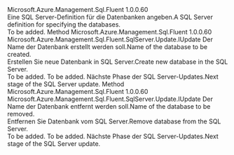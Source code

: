 <Type Name="IWithDatabase" FullName="Microsoft.Azure.Management.Sql.Fluent.SqlServer.Update.IWithDatabase">
  <TypeSignature Language="C#" Value="public interface IWithDatabase" />
  <TypeSignature Language="ILAsm" Value=".class public interface auto ansi abstract IWithDatabase" />
  <TypeSignature Language="DocId" Value="T:Microsoft.Azure.Management.Sql.Fluent.SqlServer.Update.IWithDatabase" />
  <TypeSignature Language="VB.NET" Value="Public Interface IWithDatabase" />
  <TypeSignature Language="F#" Value="type IWithDatabase = interface" />
  <AssemblyInfo>
    <AssemblyName>Microsoft.Azure.Management.Sql.Fluent</AssemblyName>
    <AssemblyVersion>1.0.0.60</AssemblyVersion>
  </AssemblyInfo>
  <Interfaces />
  <Docs>
    <summary>
            <span data-ttu-id="82dd1-101">Eine SQL Server-Definition für die Datenbanken angeben.</span><span class="sxs-lookup"><span data-stu-id="82dd1-101">A SQL Server definition for specifying the databases.</span></span>
            </summary>
    <remarks>To be added.</remarks>
  </Docs>
  <Members>
    <Member MemberName="WithNewDatabase">
      <MemberSignature Language="C#" Value="public Microsoft.Azure.Management.Sql.Fluent.SqlServer.Update.IUpdate WithNewDatabase (string databaseName);" />
      <MemberSignature Language="ILAsm" Value=".method public hidebysig newslot virtual instance class Microsoft.Azure.Management.Sql.Fluent.SqlServer.Update.IUpdate WithNewDatabase(string databaseName) cil managed" />
      <MemberSignature Language="DocId" Value="M:Microsoft.Azure.Management.Sql.Fluent.SqlServer.Update.IWithDatabase.WithNewDatabase(System.String)" />
      <MemberSignature Language="VB.NET" Value="Public Function WithNewDatabase (databaseName As String) As IUpdate" />
      <MemberSignature Language="F#" Value="abstract member WithNewDatabase : string -&gt; Microsoft.Azure.Management.Sql.Fluent.SqlServer.Update.IUpdate" Usage="iWithDatabase.WithNewDatabase databaseName" />
      <MemberType>Method</MemberType>
      <AssemblyInfo>
        <AssemblyName>Microsoft.Azure.Management.Sql.Fluent</AssemblyName>
        <AssemblyVersion>1.0.0.60</AssemblyVersion>
      </AssemblyInfo>
      <ReturnValue>
        <ReturnType>Microsoft.Azure.Management.Sql.Fluent.SqlServer.Update.IUpdate</ReturnType>
      </ReturnValue>
      <Parameters>
        <Parameter Name="databaseName" Type="System.String" />
      </Parameters>
      <Docs>
        <param name="databaseName"><span data-ttu-id="82dd1-102">Der Name der Datenbank erstellt werden soll.</span><span class="sxs-lookup"><span data-stu-id="82dd1-102">Name of the database to be created.</span></span></param>
        <summary>
            <span data-ttu-id="82dd1-103">Erstellen Sie neue Datenbank in SQL Server.</span><span class="sxs-lookup"><span data-stu-id="82dd1-103">Create new database in the SQL Server.</span></span>
            </summary>
        <returns>To be added.</returns>
        <remarks>To be added.</remarks>
        <return><span data-ttu-id="82dd1-104">Nächste Phase der SQL Server-Updates.</span><span class="sxs-lookup"><span data-stu-id="82dd1-104">Next stage of the SQL Server update.</span></span></return>
      </Docs>
    </Member>
    <Member MemberName="WithoutDatabase">
      <MemberSignature Language="C#" Value="public Microsoft.Azure.Management.Sql.Fluent.SqlServer.Update.IUpdate WithoutDatabase (string databaseName);" />
      <MemberSignature Language="ILAsm" Value=".method public hidebysig newslot virtual instance class Microsoft.Azure.Management.Sql.Fluent.SqlServer.Update.IUpdate WithoutDatabase(string databaseName) cil managed" />
      <MemberSignature Language="DocId" Value="M:Microsoft.Azure.Management.Sql.Fluent.SqlServer.Update.IWithDatabase.WithoutDatabase(System.String)" />
      <MemberSignature Language="VB.NET" Value="Public Function WithoutDatabase (databaseName As String) As IUpdate" />
      <MemberSignature Language="F#" Value="abstract member WithoutDatabase : string -&gt; Microsoft.Azure.Management.Sql.Fluent.SqlServer.Update.IUpdate" Usage="iWithDatabase.WithoutDatabase databaseName" />
      <MemberType>Method</MemberType>
      <AssemblyInfo>
        <AssemblyName>Microsoft.Azure.Management.Sql.Fluent</AssemblyName>
        <AssemblyVersion>1.0.0.60</AssemblyVersion>
      </AssemblyInfo>
      <ReturnValue>
        <ReturnType>Microsoft.Azure.Management.Sql.Fluent.SqlServer.Update.IUpdate</ReturnType>
      </ReturnValue>
      <Parameters>
        <Parameter Name="databaseName" Type="System.String" />
      </Parameters>
      <Docs>
        <param name="databaseName"><span data-ttu-id="82dd1-105">Der Name der Datenbank entfernt werden soll.</span><span class="sxs-lookup"><span data-stu-id="82dd1-105">Name of the database to be removed.</span></span></param>
        <summary>
            <span data-ttu-id="82dd1-106">Entfernen Sie Datenbank vom SQL Server.</span><span class="sxs-lookup"><span data-stu-id="82dd1-106">Remove database from the SQL Server.</span></span>
            </summary>
        <returns>To be added.</returns>
        <remarks>To be added.</remarks>
        <return><span data-ttu-id="82dd1-107">Nächste Phase der SQL Server-Updates.</span><span class="sxs-lookup"><span data-stu-id="82dd1-107">Next stage of the SQL Server update.</span></span></return>
      </Docs>
    </Member>
  </Members>
</Type>